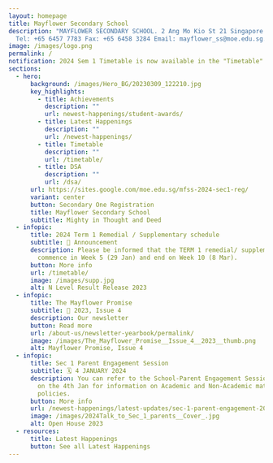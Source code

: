 ```yaml
---
layout: homepage
title: Mayflower Secondary School
description: "MAYFLOWER SECONDARY SCHOOL. 2 Ang Mo Kio St 21 Singapore 569384
  Tel: +65 6457 7783 Fax: +65 6458 3284 Email: mayflower_ss@moe.edu.sg."
image: /images/logo.png
permalink: /
notification: 2024 Sem 1 Timetable is now available in the "Timetable" Subpage.
sections:
  - hero:
      background: /images/Hero_BG/20230309_122210.jpg
      key_highlights:
        - title: Achievements
          description: ""
          url: newest-happenings/student-awards/
        - title: Latest Happenings
          description: ""
          url: /newest-happenings/
        - title: Timetable
          description: ""
          url: /timetable/
        - title: DSA
          description: ""
          url: /dsa/
      url: https://sites.google.com/moe.edu.sg/mfss-2024-sec1-reg/
      variant: center
      button: Secondary One Registration
      title: Mayflower Secondary School
      subtitle: Mighty in Thought and Deed
  - infopic:
      title: 2024 Term 1 Remedial / Supplementary schedule
      subtitle: 📣 Announcement
      description: Please be informed that the TERM 1 remedial/ supplementary will
        commence in Week 5 (29 Jan) and end on Week 10 (8 Mar).
      button: More info
      url: /timetable/
      image: /images/supp.jpg
      alt: N Level Result Release 2023
  - infopic:
      title: The Mayflower Promise
      subtitle: 📰 2023, Issue 4
      description: Our newsletter
      button: Read more
      url: /about-us/newsletter-yearbook/permalink/
      image: /images/The_Mayflower_Promise__Issue_4__2023__thumb.png
      alt: Mayflower Promise, Issue 4
  - infopic:
      title: Sec 1 Parent Engagement Session
      subtitle: 🗓️ 4 JANUARY 2024
      description: You can refer to the School-Parent Engagement Session slides shared
        on the 4th Jan for information on Academic and Non-Academic matters and
        policies.
      button: More info
      url: /newest-happenings/latest-updates/sec-1-parent-engagement-2024/
      image: /images/2024Talk_to_Sec_1_parents__Cover_.jpg
      alt: Open House 2023
  - resources:
      title: Latest Happenings
      button: See all Latest Happenings
---
```

